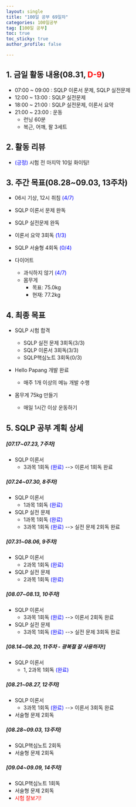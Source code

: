 ```yaml
---
layout: single
title: "100일 공부 69일차"
categories: 100일공부
tag: [100일 공부]
toc: true
toc_sticky: true
author_profile: false

---
```


## 1. 금일 활동 내용(08.31, <span style = "color:red">D-9</span>)

* 07:00 ~ 09:00 : SQLP 이론서 문제, SQLP 실전문제
* 12:00 ~ 13:00 : SQLP 실전문제
* 18:00 ~ 21:00 : SQLP 실전문제, 이론서 요약
* 21:00 ~ 23:00 : 운동
  * 런닝 60분
  * 복근, 어깨, 팔 3세트



## 2. 활동 리뷰

* <span style = "color:blue">(긍정)</span> 시험 전 마지막 10일 화이팅! 



##  3. 주간 목표(08.28~09.03, 13주차)

* 06시 기상, 12시 취침 <span style = "color:blue">(4/7)</span>
* SQLP 이론서 문제 완독
  
* SQLP 실전문제 완독
  
* 이론서 요약 3회독 <span style = "color:blue">(1/3)</span>
  
* SQLP 서술형 4회독 <span style = "color:blue">(0/4)</span>
  
* 다이어트
  * 과식하지 않기 <span style = "color:blue">(4/7)</span>
  * 몸무게
    * 목표: 75.0kg
    * 현재: 77.2kg



## 4. 최종 목표

* SQLP 시험 합격
  * SQLP 실전 문제 3회독(3/3)
  * SQLP 이론서 3회독(3/3)
  * SQLP핵심노트 3회독(0/3)
* Hello Papang 개발 완료
  * 매주 1개 이상의 메뉴 개발 수행

* 몸무게 75kg 만들기
  * 매일 1시간 이상 운동하기



## 5. SQLP 공부 계획 상세

##### [07.17~07.23, 7주차]

* SQLP 이론서 
  * 3과목 1회독 <span style = "color:blue">(완료)</span> --> 이론서 1회독 완료

##### [07.24~07.30, 8주차]

* SQLP 이론서
  * 1과목 1회독 <span style = "color:blue">(완료)</span>
* SQLP 실전 문제
  * 1과목 1회독 <span style = "color:blue">(완료)</span>
  * 3과목 1회독 <span style = "color:blue">(완료)</span>  --> 실전 문제 2회독 완료

##### [07.31~08.06, 9주차]

* SQLP 이론서 
  * 2과목 1회독 <span style = "color:blue">(완료)</span>
* SQLP 실전 문제
  * 2과목 1회독 <span style = "color:blue">(완료)</span>

##### [08.07~08.13, 10주차]

* SQLP 이론서 
  * 3과목 1회독 <span style = "color:blue">(완료)</span> --> 이론서 2회독 완료
* SQLP 실전 문제
  * 3과목 1회독 <span style = "color:blue">(완료)</span> --> 실전 문제 3회독 완료

##### [08.14~08.20, 11주차 - 광복절 잘 사용하자!]

* SQLP 이론서 
  * 1, 2과목 1회독 <span style = "color:blue">(완료)</span>

##### [08.21~08.27, 12주차]

* SQLP 이론서 
  * 3과목 1회독 <span style = "color:blue">(완료)</span> --> 이론서 3회독 완료
* 서술형 문제 2회독

##### [08.28~09.03, 13주차]

* SQLP핵심노트 2회독
* 서술형 문제 2회독

##### [09.04~09.09, 14주차]

* SQLP핵심노트 1회독
* 서술형 문제 2회독
* <span style = "color:red">시험 잘보기!</span>
